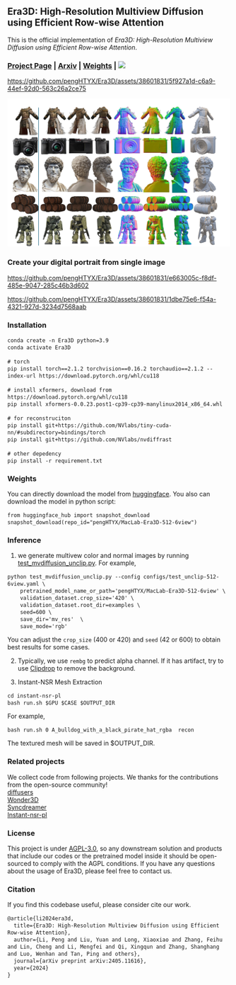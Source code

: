 ## Era3D: High-Resolution Multiview Diffusion using Efficient Row-wise Attention

This is the official implementation of *Era3D: High-Resolution Multiview Diffusion using Efficient Row-wise Attention*.

### [Project Page](https://penghtyx.github.io/Era3D/) | [Arxiv](https://arxiv.org/pdf/2405.11616) | [Weights](https://huggingface.co/pengHTYX/MacLab-Era3D-512-6view/tree/main) | <a href="https://huggingface.co/spaces/pengHTYX/Era3D_MV_demo"><img src="https://img.shields.io/badge/%F0%9F%A4%97%20Gradio%20Demo-Huggingface-orange"></a>

https://github.com/pengHTYX/Era3D/assets/38601831/5f927a1d-c6a9-44ef-92d0-563c26a2ce75

![Teaser](assets/teaser.jpg)

### Create your digital portrait from single image

https://github.com/pengHTYX/Era3D/assets/38601831/e663005c-f8df-485e-9047-285c46b3d602

https://github.com/pengHTYX/Era3D/assets/38601831/1dbe75e6-f54a-4321-927d-3234d7568aab
### Installation
```
conda create -n Era3D python=3.9
conda activate Era3D

# torch
pip install torch==2.1.2 torchvision==0.16.2 torchaudio==2.1.2 --index-url https://download.pytorch.org/whl/cu118

# install xformers, download from https://download.pytorch.org/whl/cu118
pip install xformers-0.0.23.post1-cp39-cp39-manylinux2014_x86_64.whl 

# for reconstruciton
pip install git+https://github.com/NVlabs/tiny-cuda-nn/#subdirectory=bindings/torch
pip install git+https://github.com/NVlabs/nvdiffrast

# other depedency
pip install -r requirement.txt
```

### Weights
You can directly download the model from [huggingface](https://huggingface.co/spaces/pengHTYX/Era3D_MV_demo). You also can download the model in python script:
```
from huggingface_hub import snapshot_download
snapshot_download(repo_id="pengHTYX/MacLab-Era3D-512-6view")
```

### Inference
1. we generate multivew color and normal images by running [test_mvdiffusion_unclip.py](test_mvdiffusion_unclip.py). For example,
```
python test_mvdiffusion_unclip.py --config configs/test_unclip-512-6view.yaml \
    pretrained_model_name_or_path='pengHTYX/MacLab-Era3D-512-6view' \
    validation_dataset.crop_size='420' \
    validation_dataset.root_dir=examples \
    seed=600 \
    save_dir='mv_res'  \
    save_mode='rgb'
``` 
You can adjust the ```crop_size``` (400 or 420) and ```seed``` (42 or 600) to obtain best results for some cases. 

2. Typically, we use ```rembg``` to predict alpha channel. If it has artifact, try to use [Clipdrop](https://clipdrop.co/remove-background) to remove the background.

3. Instant-NSR Mesh Extraction
```
cd instant-nsr-pl
bash run.sh $GPU $CASE $OUTPUT_DIR
```
For example, 
```
bash run.sh 0 A_bulldog_with_a_black_pirate_hat_rgba  recon
```
The textured mesh will be saved in $OUTPUT_DIR.


### Related projects
We collect code from following projects. We thanks for the contributions from the open-source community!     
[diffusers](https://github.com/huggingface/diffusers)  
[Wonder3D](https://github.com/xxlong0/Wonder3D?tab=readme-ov-file)  
[Syncdreamer](https://github.com/liuyuan-pal/SyncDreamer)  
[Instant-nsr-pl](https://github.com/bennyguo/instant-nsr-pl)  

### License
This project is under [AGPL-3.0](https://www.gnu.org/licenses/agpl-3.0.en.html), so any downstream solution and products that include our codes or the pretrained model inside it should be open-sourced to comply with the AGPL conditions. If you have any questions about the usage of Era3D, please feel free to contact us.

### Citation
If you find this codebase useful, please consider cite our work.
```
@article{li2024era3d,
  title={Era3D: High-Resolution Multiview Diffusion using Efficient Row-wise Attention},
  author={Li, Peng and Liu, Yuan and Long, Xiaoxiao and Zhang, Feihu and Lin, Cheng and Li, Mengfei and Qi, Xingqun and Zhang, Shanghang and Luo, Wenhan and Tan, Ping and others},
  journal={arXiv preprint arXiv:2405.11616},
  year={2024}
}
```